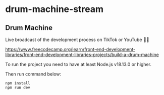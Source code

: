 # drum-machine-stream
## Drum Machine

Live broadcast of the development process on TikTok or YouTube :blue_heart::yellow_heart:   

https://www.freecodecamp.org/learn/front-end-development-libraries/front-end-development-libraries-projects/build-a-drum-machine   

To run the project you need to have at least Node.js v18.13.0 or higher.  

Then run command below:  

`npm install`   
`npm run dev`   